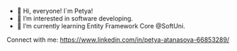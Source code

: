 - 👋 Hi, everyone! I`m Petya!
- 👀 I’m interested in software developing.
- 🌱 I’m currently learning Entity Framework Core @SoftUni.

Connect with me:
https://www.linkedin.com/in/petya-atanasova-66853289/


<!--
**petyadatanasova/petyadatanasova** is a ✨ _special_ ✨ repository because its `README.md` (this file) appears on your GitHub profile.

Here are some ideas to get you started:

- 🔭 I’m currently working on ...
- 🌱 I’m currently learning ...
- 👯 I’m looking to collaborate on ...
- 🤔 I’m looking for help with ...
- 💬 Ask me about ...
- 📫 How to reach me: ...
- 😄 Pronouns: ...
- ⚡ Fun fact: ...


-->

